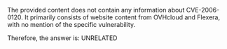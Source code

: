 The provided content does not contain any information about CVE-2006-0120. It primarily consists of website content from OVHcloud and Flexera, with no mention of the specific vulnerability.

Therefore, the answer is: UNRELATED
